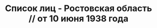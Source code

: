 ---
title: Список лиц - Ростовская область // от 10 июня 1938 года
description: РГАСПИ, ф.17, т.9, оп.171, дело 417, лист 74
images:
- /disk/pictures/v09/17-171-417-074.jpg
- /disk/pictures/v09/17-171-417-075.jpg
- /disk/pictures/v09/17-171-417-076.jpg
- /disk/pictures/v09/17-171-417-077.jpg
- /disk/pictures/v09/17-171-417-078.jpg
- /disk/pictures/v09/17-171-417-079.jpg
---